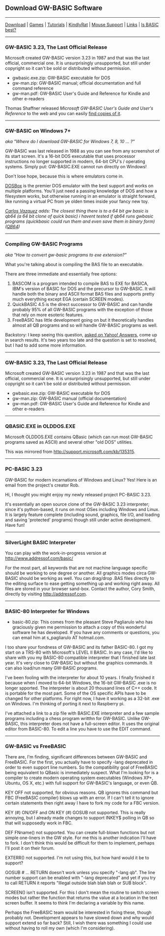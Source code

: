 ## Download GW-BASIC Software

---

[Download](Download.md) | [Games](Games.md) | [Tutorials](Tutorials.md) | [KindlyRat](KindlyRat.md) | [Mouse Support](MouseSupport.md) | [Links](Links.md) | [Is BASIC best?](IsBasicBest.md)

---

### GW-BASIC 3.23, The Last Official Release

Microsoft created GW-BASIC version 3.23 in 1987 and that was the last official, commercial one. It is unsurprisingly unsupported, but still under copyright so it can't be sold or distributed without permission.

- gwbasic.exe.zip: GW-BASIC executable for DOS
- gw-man.zip: GW-BASIC manual; official documentation and full command reference
- gw-man.pdf: GW-BASIC User's Guide and Reference for Kindle and other e-readers

Thomas Shaffner released *Microsoft GW-BASIC User's Guide and User's Reference* to the web and you can easily [find copies of it](http://www.google.com/search?q=gw-basic+user+guide).

---

### GW-BASIC on Windows 7+

*aka "Where do I download GW-BASIC for Windows 7, 8, 10 ... ?"*

GW-BASIC was last released in 1988 as you can see from any screenshot of its start screen. It's a 16-bit DOS executable that uses processor instructions no longer supported in modern, 64-bit CPU's / operating systems. Simply put: GW-BASIC.EXE cannot run directly on Windows!

Don't lose hope, because this is where emulators come in.

[DOSBox](https://www.dosbox.com) is the premier DOS emulator with the best support and works on multiple platforms. You'll just need a passing knowledge of DOS and how a filesystem works, but otherwise running in an emulator is straight forward, like running a virtual PC from ye olden times inside your fancy new toy.

*[Carlos Vazquez](http://laislapr.tk/) adds: The closest thing there is to a 64 bit gw basic is qb64 (a 64 bit clone of quick basic) i havent tested if qb64 runs gwbasic programs (quickbasic could run them and even save them in binary form) ([QB64](http://www.qb64.net))*

---

### Compiling GW-BASIC Programs

*aka "How to convert gw-basic programs to exe extension?"*

What you're talking about is compiling the BAS file to an executable.

There are three immediate and essentially free options:

1. BASCOM is a program intended to compile BAS to EXE for BASICA, IBM's version of BASIC for DOS and the precursor to GW-BASIC. It will handle both the binary and ASCII format BAS files and supports pretty much everything except EGA (certain SCREEN modes).  
2. QuickBASIC 4.5 is the direct successor to GW-BASIC and can handle probably 95% of all GW-BASIC programs with the exception of those that rely on more esoteric features.  
3. FreeBASIC has little development going on but it theoretically handles almost all QB programs and so will handle GW-BASIC programs as well.  

Backstory: I keep seeing this question, [asked on Yahoo! Answers](http://web.archive.org/web/20160412174036/https://answers.yahoo.com/question/index?qid=20080929193512AADtsZ0), come up in search results. It's two years too late and the question is set to resolved, but I had to add some more information.

---

### GW-BASIC 3.23, The Last Official Release

Microsoft created GW-BASIC version 3.23 in 1987 and that was the last official, commercial one. It is unsurprisingly unsupported, but still under copyright so it can't be sold or distributed without permission.

- gwbasic.exe.zip: GW-BASIC executable for DOS
- gw-man.zip: GW-BASIC manual (official documentation)
- gw-man.pdf: GW-BASIC User's Guide and Reference for Kindle and other e-readers

---

### QBASIC.EXE in OLDDOS.EXE

Microsoft OLDDOS.EXE contains QBasic (which can run most GW-BASIC programs saved as ASCII) and several other "old DOS" utilities.

This was mirrored from http://support.microsoft.com/kb/135315.

---

### PC-BASIC 3.23

GW-BASIC for modern incarnations of Windows and Linux? Yes! Here is an email from the project's creator Rob.

Hi, I thought you might enjoy my newly released project PC-BASIC 3.23.

It's essentially an open source clone of the GW-BASIC 3.23 interpreter; since it's python-based, it runs on most OSes including Windows and Linux.
It is largely feature complete (including sound, graphics, file I/O, and loading and saving 'protected' programs) though still under active development. Have fun!

---

### SilverLight BASIC Interpreter

You can play with the work-in-progress version at http://www.addressof.com/basic/

For the most part, all keywords that are not machine language specific should be working to one degree or another. All graphics modes circa GW-BASIC should be working as well. You can drag/drop .BAS files directly to the editing surface to ease getting something up and working right away. All files are stored in your browser sand-box. Contact the author, Cory Smith, directly by visiting http://addressof.com.

---

### BASIC-80 Interpreter for Windows

- basic-80.zip: This comes from the pleasant Steve Pagliarulo who has graciously given me permission to attach a copy of this wonderful software he has developed. If you have any comments or questions, you can email him at s_pagliarulo AT hotmail.com.

I too share your fondness of GW-BASIC and its father BASIC-80. I got my start on a TRS-80 with Microsoft's LEVEL II BASIC. In any case, I'd like to share with you my BASIC-80 compatible interpreter that I finished late last year. It's very close to GW-BASIC but without the graphics commands. It can also load/run many GW-BASIC programs.

I've been fooling with the interpreter for about 10 years. I finally finished it because when I moved to 64-bit Windows, the 16-bit GW-BASIC .exe is no longer spported. The interpreter is about 20 thousand lines of C++ code. It is portable for the most part. Some of the OS specific APIs have to be changed for other platforms. For right now, I have it working as a 32-bit .exe on Windows. I'm thinking of porting it next to Raspberry pi.

I've attached a link to a zip file with BASIC.EXE interpreter and a few sample programs including a chess program writthn for GW-BASIC. Unlike GW-BASIC, this interpreter does not have a full-screen editor. It uses the original editor from BASIC-80. To edit a line you have to use the EDIT command.

---

### GW-BASIC vs FreeBASIC

There are, I'm finding, significant differences between GW-BASIC and FreeBASIC. For the first, you actually have to specify -lang deprecated in order to even support line numbers. So the compatibility goal of FreeBASIC being equivalent to QBasic is immediately suspect. What I'm looking for is a compiler to create modern operating system executables (Windows XP+, Ubuntu, OS X, etc.) with full support for GW-BASIC's language, or even QB.

KEY OFF not supported, for obvious reasons. QB ignores this command but FBC (FreeBASIC compiler) blows up with an error. If I can't tell it to ignore certain statements then right away I have to fork my code for a FBC version.

KEY (#) ON/OFF and ON KEY (#) GOSUB not supported. This is really annoying, but I already made changes to support INKEY$ polling in QB so that will supposedly work in FBC.

DEF FNname() not supported. You can create full-blown functions but not simple one-liners in the GW style. For me this is another indication I'll have to fork. I don't think this would be difficult for them to implement, perhaps I'll post it on their forum.

EXTERR() not supported. I'm not using this, but how hard would it be to support?

GOSUB # ... RETURN doesn't work unless you specify "-lang qb". The line number support can be enabled with "-lang deprecated" and yet if you try to call RETURN it reports "Illegal outside blah blah blah or SUB block".

SCREEN() isn't supported. For this I don't mean the routine to switch screen modes but rather the function that returns the value at a location in the text screen buffer. It seems to think I'm declaring a variable by this name.

Perhaps the FreeBASIC team would be interested in fixing these, though probably not. Development appears to have slowed down and why would support extend so far back? Still, I wish there was something I could use without having to roll my own (which I'm considering).

